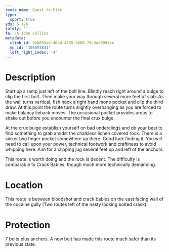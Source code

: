 ```yaml
---
route_name: Quest to Fire
type:
  sport: true
yds: 5.12b
safety: ''
fa: FA John Collins
metadata:
  climb_id: 9e8893ad-46bd-4735-b680-78c3ac0993ee
  mp_id: '106693841'
  left_right_index: '4'
---
```

# Description
Start up a ramp just left of the bolt line.  Blindly reach right around a bulge to clip the first bolt.  Then make your way through several more feet of slab.  As the wall turns vertical, fish hook a right hand mono pocket and clip the third draw.  At this point the route turns slightly overhanging as you are forced to make balancy lieback moves.  The occasional pocket provides areas to shake out before you encounter the final crux bulge.

At the crux bulge establish yourself on bad underclings and do your best to find something to grab amidst the chalkless lichen covered rock.  There is a sinker two finger pocket somewhere up there.  Good luck finding it.  You will need to call upon your power, technical footwork and craftiness to avoid whipping here.  Aim for a clipping jug several feet up and left of the anchors.

This route is worth doing and the rock is decent.  The difficulty is comparable to Crack Babies, though much more technically demanding.

# Location
This route is between bloodshot and crack babies on the east facing wall of the cocaine gully (Two routes left of the nasty looking bolted crack)

# Protection
7 bolts plus anchors.  A new bolt has made this route much safer than its previous state.

